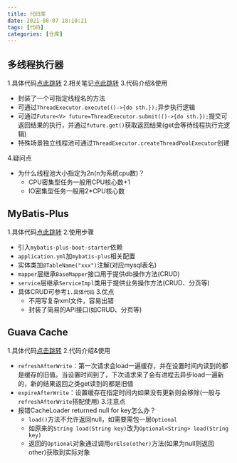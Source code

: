 ```yaml
---
title: 代码库
date: 2021-08-07 18:10:21
tags: [代码]
categories: [仓库]
---
```


## 多线程执行器
1.具体代码[点此跳转](https://github.com/GaryLeeeee/lee-code-repository/tree/master/lee-common-code/src/test/java/com/garylee/repository/thread)
2.相关笔记[点此跳转](https://garyleeeee.github.io/2021/07/28/%E7%BA%BF%E7%A8%8B%E6%B1%A0%E5%AD%A6%E4%B9%A0%E7%AC%94%E8%AE%B0/)
3.代码介绍&使用
* 封装了一个可指定线程名的方法
* 可通过`ThreadExecutor.execute(()->{do sth.});`异步执行逻辑
* 可通过`Future<V> future=ThreadExecutor.submit(()->{do sth.});`提交可返回结果的执行，并通过`future.get()`获取返回结果(get会等待线程执行完逻辑)
* 特殊场景独立线程池可通过`ThreadExecutor.createThreadPoolExecutor`创建

4.疑问点
* 为什么线程池大小指定为2n(n为系统cpu数)？
    * CPU密集型任务一般用CPU核心数+1
    * IO密集型任务一般用2*CPU核心数

## MyBatis-Plus
1.具体代码[点此跳转](https://github.com/GaryLeeeee/lee-code-repository/tree/master/lee-db-code/src/main/java/com/garylee/repository/mybatisplus)
2.使用步骤
* 引入`mybatis-plus-boot-starter`依赖
* `application.yml`加`mybatis-plus`相关配置
* 实体类加`@TableName("xxx")`注解(对应mysql表名)
* `mapper`层继承`BaseMapper`接口用于提供db操作方法(CRUD)
* `service`层继承`ServiceImpl`类用于提供业务操作方法(CRUD、分页等)
* 具体CRUD可参考`1.具体代码`
3.优点
  * 不用写复杂xml文件，容易出错
  * 封装了简易的API接口(如CRUD、分页等)
  
## Guava Cache
1.具体代码[点击跳转](https://github.com/GaryLeeeee/lee-code-repository/blob/master/lee-common-code/src/test/java/com/garylee/repository/loadingcache/LoadingCacheServiceTest.java)
2.代码介绍&使用
* `refreshAfterWrite`：第一次请求会load一遍缓存，并在设置时间内读到的都是缓存的旧值。当设置时间到了，下次请求来了会有进程去异步load一遍新的，新的结果返回之类get读到的都是旧值
* `expireAfterWrite`：设置缓存在指定时间内如果没有更新则会移除(一般与`refreshAfterWrite`搭配使用)
3.注意点
* 报错CacheLoader returned null for key怎么办？
  * `load()`方法不允许返回null，如需要需包一层`Optional`
  * 如原来的`String load(String key)`改为`Optional<String> load(String key)`
  * 返回的`Optional`对象通过调用`orElse(other)`方法(如果为null则返回other)获取到实际对象
  

